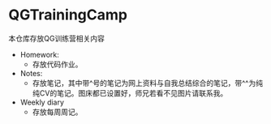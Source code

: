 # QGTrainingCamp
本仓库存放QG训练营相关内容

- Homework:
    - 存放代码作业。
- Notes:
    - 存放笔记，其中带^号的笔记为网上资料与自我总结综合的笔记，带^^为纯纯CV的笔记。图床都已设置好，师兄若看不见图片请联系我。
- Weekly diary
    - 存放每周周记。

